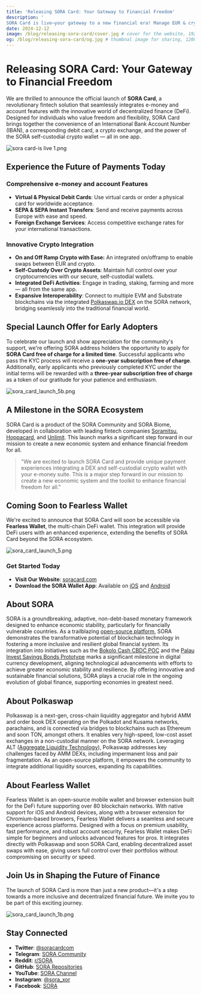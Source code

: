 ```yaml
---
title: 'Releasing SORA Card: Your Gateway to Financial Freedom'
description: '
SORA Card is live—your gateway to a new financial era! Manage EUR & crypto in one app, access DeFi, trade on Polkaswap DEX, and enjoy self-custody. Secure a free subscription for a limited time. Embrace financial freedom and join us on this transformative journey!'
date: 2024-12-12
image: /blog/releasing-sora-card/cover.jpg # cover for the website, 1920x1080px
og: /blog/releasing-sora-card/og.jpg # thumbnal image for sharing, 1200x630px
---
```


# Releasing SORA Card: Your Gateway to Financial Freedom

We are thrilled to announce the official launch of **SORA Card**, a revolutionary fintech solution that seamlessly integrates e-money and account features with the innovative world of decentralized finance (DeFi). Designed for individuals who value freedom and flexibility, SORA Card brings together the convenience of an International Bank Account Number (IBAN), a corresponding debit card, a crypto exchange, and the power of the SORA self-custodial crypto wallet — all in one app.

![sora card-is live 1.png](https://prod-files-secure.s3.us-west-2.amazonaws.com/60b12b52-a589-4d53-8dd7-c112c8359650/4fe5d3c4-4060-4da5-8687-e84a13624b36/sora_card-is_live_1.png)

## **Experience the Future of Payments Today**

### **Comprehensive e-money and account Features**

- **Virtual & Physical Debit Cards**: Use virtual cards or order a physical card for worldwide acceptance.
- **SEPA & SEPA Instant Transfers**: Send and receive payments across Europe with ease and speed.
- **Foreign Exchange Services**: Access competitive exchange rates for your international transactions.

### **Innovative Crypto Integration**

- **On and Off Ramp Crypto with Ease:** An integrated on/offramp to enable swaps between EUR and crypto.
- **Self-Custody Over Crypto Assets**: Maintain full control over your cryptocurrencies with our secure, self-custodial wallets.
- **Integrated DeFi Activities**: Engage in trading, staking, farming and more — all from the same app.
- **Expansive Interoperability**: Connect to multiple EVM and Substrate blockchains via the integrated [Polkaswap.io DEX](https://polkaswap.io/) on the SORA network, bridging seamlessly into the traditional financial world.

## **Special Launch Offer for Early Adopters**

To celebrate our launch and show appreciation for the community's support, we're offering SORA address holders the opportunity to apply for **SORA Card free of charge for a limited time**. Successful applicants who pass the KYC process will receive a **one-year subscription free of charge**. Additionally, early applicants who previously completed KYC under the initial terms will be rewarded with a **three-year subscription free of charge** as a token of our gratitude for your patience and enthusiasm.

![sora_card_launch_5b.png](https://prod-files-secure.s3.us-west-2.amazonaws.com/60b12b52-a589-4d53-8dd7-c112c8359650/834e4593-e0ae-4b12-9c13-a188ad85107e/sora_card_launch_5b.png)

## **A Milestone in the SORA Ecosystem**

SORA Card is a product of the SORA Community and SORA Biome, developed in collaboration with leading fintech companies [Soramitsu](https://soramitsu.co.jp/), [Hoppacard](https://hoppacard.com/), and [Unlimit](https://unlimit.com/). This launch marks a significant step forward in our mission to create a new economic system and enhance financial freedom for all.

> "We are excited to launch SORA Card and provide unique payment experiences integrating a DEX and self-custodial crypto wallet with your e-money suite. This is a major step forward in our mission to create a new economic system and the toolkit to enhance financial freedom for all."
> 

## **Coming Soon to Fearless Wallet**

We're excited to announce that SORA Card will soon be accessible via **Fearless Wallet**, the multi-chain DeFi wallet. This integration will provide DeFi users with an enhanced experience, extending the benefits of SORA Card beyond the SORA ecosystem.

![sora_card_launch_5.png](https://prod-files-secure.s3.us-west-2.amazonaws.com/60b12b52-a589-4d53-8dd7-c112c8359650/21665f87-04d3-4dc6-b765-f95d34f9e644/sora_card_launch_5.png)

### **Get Started Today**

- **Visit Our Website**: [soracard.com](https://soracard.com/)
- **Download the SORA Wallet App**: Available on [iOS](https://apps.apple.com/app/sora-card/id6466728323) and [Android](https://play.google.com/store/apps/details?id=jp.co.soramitsu.fearless)

## **About SORA**

SORA is a groundbreaking, adaptive, non-debt-based monetary framework designed to enhance economic stability, particularly for financially vulnerable countries. As a trailblazing [open-source platform](https://github.com/sora-xor/), SORA demonstrates the transformative potential of blockchain technology in fostering a more inclusive and resilient global financial system. Its integration into initiatives such as the [Bokolo Cash CBDC POC](https://soramitsu.co.jp/bokolo-cash) and the [Palau Invest Savings Bonds Prototype](https://soramitsu.co.jp/palauinvest) marks a significant milestone in digital currency development, aligning technological advancements with efforts to achieve greater economic stability and resilience. By offering innovative and sustainable financial solutions, SORA plays a crucial role in the ongoing evolution of global finance, supporting economies in greatest need.

## **About Polkaswap**

Polkaswap is a next-gen, cross-chain liquidity aggregator and hybrid AMM and order book DEX operating on the Polkadot and Kusama networks, parachains, and is connected via bridges to blockchains such as Ethereum and soon TON, amongst others. It enables very high-speed, low-cost asset exchanges in a non-custodial manner on the SORA network. Leveraging ALT ([Aggregate Liquidity Technology](https://ieeexplore.ieee.org/document/10174911)), Polkaswap addresses key challenges faced by AMM DEXs, including impermanent loss and pair fragmentation. As an open-source platform, it empowers the community to integrate additional liquidity sources, expanding its capabilities.

## **About Fearless Wallet**

Fearless Wallet is an open-source mobile wallet and browser extension built for the DeFi future supporting over 80 blockchain networks. With native support for iOS and Android devices, along with a browser extension for Chromium-based browsers, Fearless Wallet delivers a seamless and secure experience across platforms. Designed with a focus on premium usability, fast performance, and robust account security, Fearless Wallet makes DeFi simple for beginners and unlocks advanced features for pros. It integrates directly with Polkaswap and soon SORA Card, enabling decentralized asset swaps with ease, giving users full control over their portfolios without compromising on security or speed.

## **Join Us in Shaping the Future of Finance**

The launch of SORA Card is more than just a new product—it's a step towards a more inclusive and decentralized financial future. We invite you to be part of this exciting journey.

![sora_card_launch_1b.png](https://prod-files-secure.s3.us-west-2.amazonaws.com/60b12b52-a589-4d53-8dd7-c112c8359650/954b60b0-cb7c-4c41-9994-1b4391c0be64/sora_card_launch_1b.png)

## **Stay Connected**

- **Twitter**: [@soracardcom](https://twitter.com/soracardcom)
- **Telegram**: [SORA Community](https://t.me/soracardofficial)
- **Reddit**: [r/SORA](https://www.reddit.com/r/SORA/)
- **GitHub**: [SORA Repositories](https://github.com/sora-xor)
- **YouTube**: [SORA Channel](https://www.youtube.com/sora_xor)
- **Instagram**: [@sora_xor](https://instagram.com/sora_xor)
- **Facebook**: [SORA](https://www.facebook.com/sora.xor)
